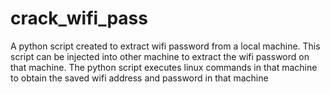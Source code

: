 # crack_wifi_pass
A python script created to extract wifi password from a local machine. This script can be injected into other machine to extract the wifi password on that machine. The python script executes linux commands in that machine to obtain the saved wifi address and password in that machine
